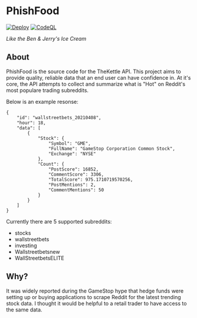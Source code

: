 # PhishFood
[![Deploy](https://github.com/fischersean/phish-food/actions/workflows/deploy.yml/badge.svg)](https://github.com/fischersean/phish-food/actions/workflows/deploy.yml) [![CodeQL](https://github.com/fischersean/phish-food/actions/workflows/codeql-analysis.yml/badge.svg)](https://github.com/fischersean/phish-food/actions/workflows/codeql-analysis.yml)

*Like the Ben & Jerry's Ice Cream*

## About
PhishFood is the source code for the TheKettle API. This project aims to provide quality, reliable data that an end user can have confidence in. At it's core, the API attempts to collect and summarize what is "Hot" on Reddit's most populare trading subreddits. 

Below is an example resonse:

```
{
    "id": "wallstreetbets_20210408",
    "hour": 18,
    "data": [
        {
            "Stock": {
                "Symbol": "GME",
                "FullName": "GameStop Corporation Common Stock",
                "Exchange": "NYSE"
            },
            "Count": {
                "PostScore": 16852,
                "CommentScore": 3306,
                "TotalScore": 975.1710719570256,
                "PostMentions": 2,
                "CommentMentions": 50
            }
        }
    ]
}
```

Currently there are 5 supported subreddits:
- stocks
- wallstreetbets
- investing
- Wallstreetbetsnew
- WallStreetbetsELITE

## Why?
It was widely reported during the GameStop hype that hedge funds were setting up or buying applications to scrape Reddit for the latest trending stock data. I thought it would be helpful to a retail trader to have access to the same data.
